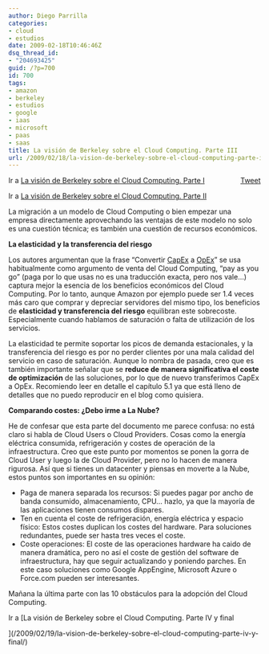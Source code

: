 ```yaml
---
author: Diego Parrilla
categories:
- cloud
- estudios
date: 2009-02-18T10:46:46Z
dsq_thread_id:
- "204693425"
guid: /?p=700
id: 700
tags:
- amazon
- berkeley
- estudios
- google
- iaas
- microsoft
- paas
- saas
title: La visión de Berkeley sobre el Cloud Computing. Parte III
url: /2009/02/18/la-vision-de-berkeley-sobre-el-cloud-computing-parte-iii/
---
```


<div style="float: right; margin-left: 10px;">
  <a href="https://twitter.com/share" class="twitter-share-button" data-via="nubeblog" data-hashtags="amazon,berkeley,estudios,google,iaas,microsoft,paas,saas" data-count="vertical" data-url="/2009/02/18/la-vision-de-berkeley-sobre-el-cloud-computing-parte-iii/">Tweet</a>
</div>

Ir a [La visión de Berkeley sobre el Cloud Computing. Parte I](../2009/02/16/la-vision-de-berkeley-sobre-el-cloud-computing-parte-i/)

Ir a [La visión de Berkeley sobre el Cloud Computing. Parte II](/2009/02/17/la-vision-de-berkeley-sobre-el-cloud-computing-parte-ii/)

La migración a un modelo de Cloud Computing o bien empezar una empresa directamente aprovechando las ventajas de este modelo no solo es una cuestión técnica; es también una cuestión de recursos económicos.

**La elasticidad y la transferencia del riesgo**

Los autores argumentan que la frase &#8220;Convertir [CapEx](http://en.wikipedia.org/wiki/Capital_expenditure) a [OpEx](http://en.wikipedia.org/wiki/Operating_expense)&#8221; se usa habitualmente como argumento de venta del Cloud Computing, &#8220;pay as you go&#8221; (paga por lo que usas no es una traducción exacta, pero nos vale&#8230;) captura mejor la esencia de los beneficios económicos del Cloud Computing. Por lo tanto, aunque Amazon por ejemplo puede ser 1.4 veces más caro que comprar y depreciar servidores del mismo tipo, los beneficios de **elasticidad y transferencia del riesgo** equilibran este sobrecoste. Especialmente cuando hablamos de saturación o falta de utilización de los servicios.

La elasticidad te permite soportar los picos de demanda estacionales, y la transferencia del riesgo es por no perder clientes por una mala calidad del servicio en caso de saturación. Aunque lo nombra de pasada, creo que es también importante señalar que se **reduce de manera significativa el coste de optimización** de las soluciones, por lo que de nuevo transferimos CapEx a OpEx. Recomiendo leer en detalle el capítulo 5.1 ya que está lleno de detalles que no puedo reproducir en el blog como quisiera.

**Comparando costes: ¿Debo irme a La Nube?**

He de confesar que esta parte del documento me parece confusa: no está claro si habla de Cloud Users o Cloud Providers. Cosas como la energía eléctrica consumida, refrigeración y costes de operación de la infraestructura. Creo que este punto por momentos se ponen la gorra de Cloud User y luego la de Cloud Provider, pero no lo hacen de manera rigurosa. Así que si tienes un datacenter y piensas en moverte a la Nube, estos puntos son importantes en su opinión:

  * Paga de manera separada los recursos: Si puedes pagar por ancho de banda consumido, almacenamiento, CPU&#8230; hazlo, ya que la mayoría de las aplicaciones tienen consumos dispares.
  * Ten en cuenta el coste de refrigeración, energía eléctrica y espacio físico: Estos costes duplican los costes del hardware. Para soluciones redundantes, puede ser hasta tres veces el coste.
  * Coste operaciones: El coste de las operaciones hardware ha caido de manera dramática, pero no así el coste de gestión del software de infraestructura, hay que seguir actualizando y poniendo parches. En este caso soluciones como Google AppEngine, Microsoft Azure o Force.com pueden ser interesantes.

Mañana la última parte con las 10 obstáculos para la adopción del Cloud Computing.

Ir a [La visión de Berkeley sobre el Cloud Computing. Parte IV y final
  
](/2009/02/19/la-vision-de-berkeley-sobre-el-cloud-computing-parte-iv-y-final/)
